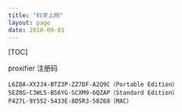 ```yaml
---
title: "科学上网"
layout: page
date: 2018-09-01
---
```

[TOC]


proxifier 注册码

```
L6Z8A-XY2J4-BTZ3P-ZZ7DF-A2Q9C（Portable Edition）
5EZ8G-C3WL5-B56YG-SCXM9-6QZAP（Standard Edition）
P427L-9Y552-5433E-8DSR3-58Z68（MAC）
```
